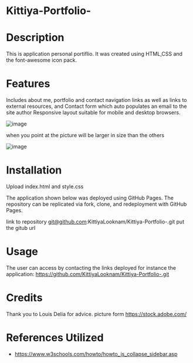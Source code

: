 # Kittiya-Portfolio-

# Description

 This is application personal portiflio. It was created using HTML,CSS and the font-awesome icon pack.

# Features 

Includes about me, portfolio and contact navigation links as well as links to external resources, and Contact form which auto populates an email to the site author
Responsive layout suitable for mobile and desktop browsers.

![image](https://github.com/KittiyaLooknam/Kittiya-Portfolio-/assets/149645563/84c1b1d7-0179-4fe9-99d0-c7b5c2f138cd)


when you point at the picture will be larger in size than the others


![image](https://github.com/KittiyaLooknam/Kittiya-Portfolio-/assets/149645563/2fdf0306-e8a8-4539-ae4e-882cbac744fe)







# Installation

Upload index.html and style.css 

The application shown below was deployed using GitHub Pages. The repository can be replicated via fork, clone, and redeployment with GitHub Pages.

link to repository git@github.com:KittiyaLooknam/Kittiya-Portfolio-.git put the gitub url 

# Usage

The user can access by contacting the links deployed for instance the application: https://github.com/KittiyaLooknam/Kittiya-Portfolio-.git


# Credits 
Thank you to Louis Delia for advice.
picture form https://stock.adobe.com/


# References Utilized
- https://www.w3schools.com/howto/howto_js_collapse_sidebar.asp
